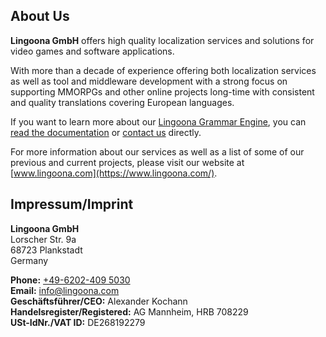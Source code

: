 ## About Us

**Lingoona GmbH** offers high quality localization services and solutions for video games and software applications.

With more than a decade of experience offering both localization services as well as tool and middleware development with a strong focus on supporting MMORPGs and other online projects long-time with consistent and quality translations covering European languages.

If you want to learn more about our [Lingoona Grammar Engine](https://docs.lingoona.com/grammar/), you can [read the documentation](https://docs.lingoona.com/grammar/) or [contact us](mailto:info@lingoona.com) directly.

For more information about our services as well as a list of some of our previous and current projects, please visit our website at [www.lingoona.com](https://www.lingoona.com/).

## Impressum/Imprint

**Lingoona GmbH**  
Lorscher Str. 9a  
68723 Plankstadt  
Germany

**Phone:** [+49-6202-409 5030](tel:+4962024095030)  
**Email:** [info@lingoona.com](mailto:info@lingoona.com)  
**Geschäftsführer/CEO:** Alexander Kochann  
**Handelsregister/Registered:** AG Mannheim, HRB 708229  
**USt-IdNr./VAT ID:** DE268192279  
